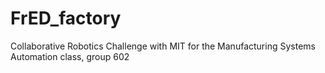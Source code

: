 # FrED_factory

Collaborative Robotics Challenge with MIT for the Manufacturing Systems Automation class, group 602


